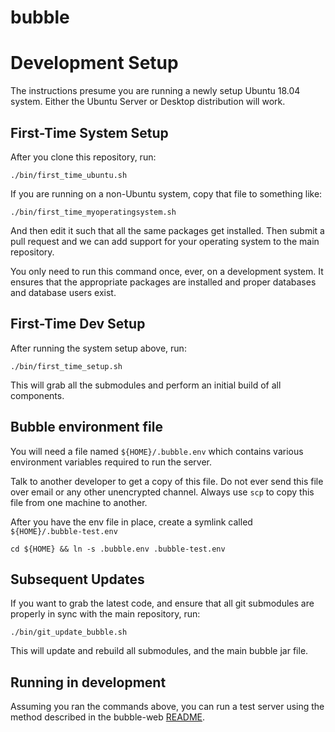 bubble
======

# Development Setup

The instructions presume you are running a newly setup Ubuntu 18.04 system. Either the Ubuntu Server or Desktop distribution will work.

## First-Time System Setup
After you clone this repository, run:

    ./bin/first_time_ubuntu.sh

If you are running on a non-Ubuntu system, copy that file to something like:

    ./bin/first_time_myoperatingsystem.sh

And then edit it such that all the same packages get installed. Then submit a pull request and we can add support for your operating system to the main repository.

You only need to run this command once, ever, on a development system. It ensures that the appropriate packages are installed and proper databases and database users exist.

## First-Time Dev Setup
After running the system setup above, run:

    ./bin/first_time_setup.sh

This will grab all the submodules and perform an initial build of all components.

## Bubble environment file
You will need a file named `${HOME}/.bubble.env` which contains various environment variables required to run the server.

Talk to another developer to get a copy of this file. Do not ever send this file over email or any other unencrypted channel.
Always use `scp` to copy this file from one machine to another.

After you have the env file in place, create a symlink called `${HOME}/.bubble-test.env`

    cd ${HOME} && ln -s .bubble.env .bubble-test.env

## Subsequent Updates
If you want to grab the latest code, and ensure that all git submodules are properly in sync with the main repository, run:

    ./bin/git_update_bubble.sh

This will update and rebuild all submodules, and the main bubble jar file.

## Running in development
Assuming you ran the commands above, you can run a test server using the method described in the bubble-web [README](https://git.bubblev.org/bubbleV/bubble-web/src/branch/master/README.md).
